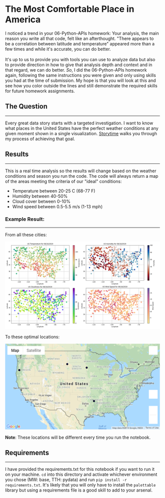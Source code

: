 # The Most Comfortable Place in America

I noticed a trend in your 06-Python-APIs homework: Your analysis, the main reason you write all that code, felt like an afterthought. "There appears to be a correlation between latitude and temperature" appeared more than a few times and while it's accurate, you can do better.
<br>
<br>
It's up to us to provide you with tools you can use to analyze data but also to provide direction in how to give that analysis depth and context and in that regard, we can do better. _So_, I did the 06-Python-APIs homework again, following the same instructions you were given and only using skills you had at the time of submission. My hope is that you will look at this and see how you color outside the lines and still demonstrate the required skills for future homework assignments.
<br>

## The Question

---

Every great data story starts with a targeted investigation. I want to know what places in the United States have the perfect weather conditions at any given moment shown in a single visualization. [Storytime](https://github.com/Ouroboros-analytics/Storytime/blob/master/Storytime.ipynb) walks you through my process of achieving that goal.

## Results

---

This is a real time analysis so the results will change based on the weather conditions and season you run the code. The code will always return a map of the areas meeting the criteria of our "ideal" conditions:

- Temperature between 20-25 C (68-77 F)
- Humidity between 40-50%
- Cloud cover between 0-10%
- Wind speed between 0.5-5.5 m/s (1-13 mph)

### Example Result:

---

From all these cities:

![multiplot](img/US_Weather.png)

To these optimal locations:

![final_result](img/map_final.png)

**Note**: These locations will be different every time you run the notebook.

## Requirements

---

I have provided the requirements.txt for this notebook if you want to run it on your machine. `cd` into this directory and activate whichever environment you chose (MW: base, TTH: pydata) and run `pip install -r requirements.txt`. It's likely that you will only have to install the `palettable` library but using a requirements file is a good skill to add to your arsenal.
